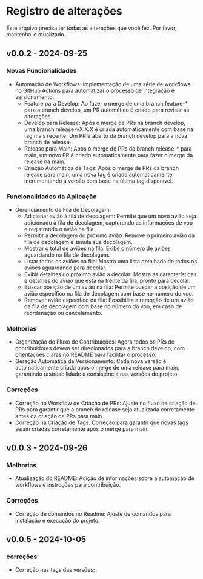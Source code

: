# Registro de alterações

Este arquivo precisa ter todas as alterações que você fez. Por favor, mantenha-o atualizado.

## v0.0.2 - 2024-09-25

### Novas Funcionalidades

- Automação de Workflows: Implementação de uma série de workflows no GitHub Actions para automatizar o processo de integração e versionamento.
  - Feature para Develop: Ao fazer o merge de uma branch feature-* para a branch develop, um PR automático é criado para revisar as alterações.
  - Develop para Release: Após o merge de PRs na branch develop, uma branch release-vX.X.X é criada automaticamente com base na tag mais recente. Um PR é aberto da branch develop para a nova branch de release.
  - Release para Main: Após o merge de PRs da branch release-* para main, um novo PR é criado automaticamente para fazer o merge da release na main.
  - Criação Automática de Tags: Após o merge de PRs da branch release para main, uma nova tag é criada automaticamente, incrementando a versão com base na última tag disponível.

### Funcionalidades da Aplicação

- Gerenciamento de Fila de Decolagem:
  - Adicionar avião à fila de decolagem: Permite que um novo avião seja adicionado à fila de decolagem, capturando as informações de voo e registrando o avião na fila.
  - Permitir a decolagem do próximo avião: Remove o primeiro avião da fila de decolagem e simula sua decolagem.
  - Mostrar o total de aviões na fila: Exibe o número de aviões aguardando na fila de decolagem.
  - Listar todos os aviões na fila: Mostra uma lista detalhada de todos os aviões aguardando para decolar.
  - Exibir detalhes do próximo avião a decolar: Mostra as características e detalhes do avião que está na frente da fila, pronto para decolar.
  - Buscar posição de um avião na fila: Permite buscar a posição de um avião específico na fila de decolagem com base no número do voo.
  - Remover avião específico da fila: Possibilita a remoção de um avião da fila de decolagem com base no número do voo, em caso de reordenação ou cancelamento.

### Melhorias

- Organização do Fluxo de Contribuições: Agora todos os PRs de contribuidores devem ser direcionados para a branch develop, com orientações claras no README para facilitar o processo.
- Geração Automática de Versionamento: Cada nova versão é automaticamente criada após o merge de uma release para main, garantindo rastreabilidade e consistência nas versões do projeto.

### Correções

- Correção no Workflow de Criação de PRs: Ajuste no fluxo de criação de PRs para garantir que a branch de release seja atualizada corretamente antes da criação de PRs para main.
- Correção na Criação de Tags: Correção para garantir que novas tags sejam criadas corretamente após o merge para main.

## v0.0.3 - 2024-09-26

### Melhorias

* Atualização do README: Adição de informações sobre a automação de workflows e instruções para contribuição.

### Correções

* Correção de comandos no Readme: Ajuste de comandos para instalação e execução do projeto.

## v0.0.5 - 2024-10-05

### correções

- Correção nas tags das versões;

